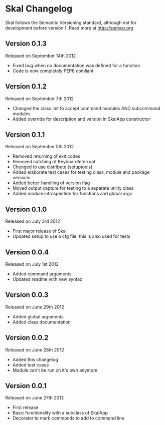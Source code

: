 Skal Changelog
==============

Skal follows the Semantic Versioning standard, although not for development
before version 1. Read more at http://semvar.org


Version 0.1.3
-------------

Released on September 14th 2012

- Fixed bug when no documentation was defined for a function
- Code is now completely PEP8 comliant


Version 0.1.2
-------------

Released on September 7th 2012

- Changed the class init to accept command modules AND subcommand modules
- Added override for description and version in SkalApp constructor


Version 0.1.1
-------------

Released on September 5th 2012

- Removed returning of exit codes
- Removed catching of KeyboardInterrupt
- Chenged to use distribute (setuptools)
- Added elaborate test cases for testing class, module and package versions
- Added better handling of version flag
- Moved output capture for testing to a separate utility class
- Added module introspection for functions and global args


Version 0.1.0
-------------

Released on July 3rd 2012

- First major release of Skal
- Updated setup to use a cfg file, this is also used for tests


Version 0.0.4
-------------

Released on July 1st 2012

- Added command arguments
- Updated readme with new syntax


Version 0.0.3
-------------

Released on June 29th 2012

- Added global arguments
- Added class documentation


Version 0.0.2
-------------

Released on June 28th 2012

- Added this changelog
- Added test cases
- Module can't be run on it's own anymore


Version 0.0.1
-------------

Released on June 27th 2012

- First release
- Basic functionality with a subclass of SkalApp
- Decorator to mark commands to add to command line
